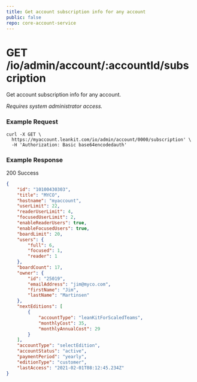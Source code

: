```yaml
---
title: Get account subscription info for any account
public: false
repo: core-account-service
---
```

# GET /io/admin/account/:accountId/subscription

Get account subscription info for any account.

_Requires system administrator access._

### Example Request
```shell
curl -X GET \
  https://myaccount.leankit.com/io/admin/account/0000/subscription' \
  -H 'Authorization: Basic base64encodedauth'
```
### Example Response
200 Success
```json
{
    "id": "10100430303",
    "title": "MYCO",
    "hostname": "myaccount",
    "userLimit": 22,
    "readerUserLimit": 4,
    "focusedUserLimit": 2,
    "enableReaderUsers": true,
    "enableFocusedUsers": true,
    "boardLimit": 20,
    "users": {
        "full": 6,
        "focused": 1,
        "reader": 1
    },
    "boardCount": 17,
    "owner": {
        "id": "25019",
        "emailAddress": "jim@myco.com",
        "firstName": "Jim",
        "lastName": "Martinsen"
    },
    "nextEditions": [
        {
            "accountType": "leanKitForScaledTeams",
            "monthlyCost": 35,
            "monthlyAnnualCost": 29
        }
    ],
    "accountType": "selectEdition",
    "accountStatus": "active",
    "paymentPeriod": "yearly",
    "editionType": "customer",
    "lastAccess": "2021-02-01T08:12:45.234Z"
}
```

